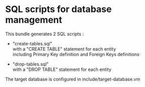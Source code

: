 # SQL scripts for database management

This bundle generates 2 SQL scripts :

 - "create-tables.sql"  
   with a "CREATE TABLE" statement for each entity   
   including Primary Key definition and Foreign Keys definitions 
   
 - "drop-tables.sql"  
   with a "DROP TABLE" statement for each entity

The target database is configured in include/target-database.vm
